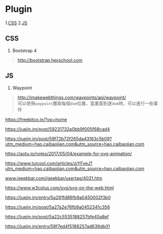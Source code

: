 # Plugin
1.[CSS](#css)
2.[JS](#js)
## <span id="css">CSS</span>
1. Bootstrap 4
> http://bootstrap.hexschool.com

## <span id="js">JS</span>
1. Waypoint
> http://imakewebthings.com/waypoints/api/waypoint/<br>
> 可以使用`waypoint`獲取每個`dom`位置，當畫面到達`dom`時，可以進行一些事件

https://freebitco.in/?op=home

https://juejin.im/post/59231732a0bb9f005f68cad4

https://juejin.im/post/59f72b72f265da43163c5b09?utm_medium=hao.caibaojian.com&utm_source=hao.caibaojian.com

https://aotu.io/notes/2017/05/04/example-for-svg-animation/

https://www.tuicool.com/articles/ziYFveJ?utm_medium=hao.caibaojian.com&utm_source=hao.caibaojian.com

www.igeekbar.com/igeekbar/usertag/4031.htm

https://www.w3cplus.com/svg/svg-on-the-web.html

https://juejin.im/entry/5a291fd86fb9a0450002f3b0

https://juejin.im/post/5a27a2e76fb9a0452341c356

https://juejin.im/post/5a22c5535188257bfe45a8ef

https://juejin.im/entry/59f7ed4f5188257ad639db01